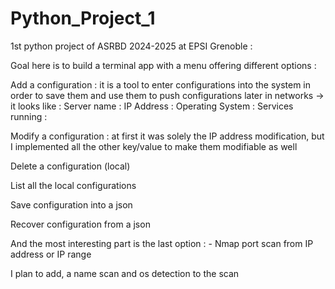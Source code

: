 # Python_Project_1

1st python project of ASRBD 2024-2025 at EPSI Grenoble :

Goal here is to build a terminal app with a menu offering different options :

Add a configuration : it is a tool to enter configurations into the system in order to save them and use them to push configurations later in networks
  -> it looks like :
                    Server name : 
                    IP Address : 
                    Operating System :
                    Services running :
                    
Modify a configuration : at first it was solely the IP address modification, but I implemented all the other key/value to make them modifiable as well

Delete a configuration (local)

List all the local configurations

Save configuration into a json

Recover configuration from a json

And the most interesting part is the last option :
    - Nmap port scan from IP address or IP range

I plan to add, a name scan and os detection to the scan
    
